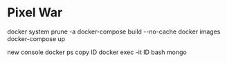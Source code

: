 # Pixel War

docker system prune -a
docker-compose build --no-cache
docker images
docker-compose up

new console
docker ps
copy ID
docker exec -it ID bash
mongo
